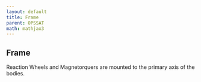 ```yaml
---
layout: default
title: Frame
parent: OPSSAT
math: mathjax3
---
```



## Frame

Reaction Wheels and Magnetorquers are mounted to the primary axis of the bodies.